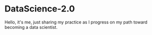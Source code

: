 # DataScience-2.0
Hello, it's me, just sharing my practice as I progress on my path toward becoming a data scientist.

